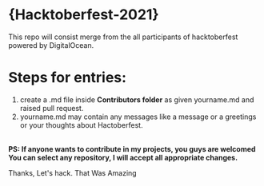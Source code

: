 # {Hacktoberfest-2021}
This repo will consist merge from the all participants of hacktoberfest powered by DigitalOcean.


# Steps for entries:

1. create a .md file inside **Contributors folder** as given yourname.md and raised pull request.
2. yourname.md may contain any messages like a message or a greetings or your thoughts about Hactoberfest.<br><br>



**PS: If anyone wants to contribute in my projects, you guys are welcomed
You can select any repository, I will accept all appropriate changes.**


Thanks, Let's hack.
That Was Amazing
